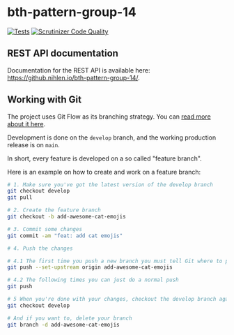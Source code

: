 # bth-pattern-group-14

[![Tests](https://github.com/scriptcoded/bth-pattern-group-14/actions/workflows/test.yml/badge.svg)](https://github.com/scriptcoded/bth-pattern-group-14/actions/workflows/test.yml)
[![Scrutinizer Code Quality](https://scrutinizer-ci.com/g/scriptcoded/bth-pattern-group-14/badges/quality-score.png?b=develop&s=7937d46ee3357a843e8c67a5d123c4a35c83deef)](https://scrutinizer-ci.com/g/scriptcoded/bth-pattern-group-14/?branch=develop)

## REST API documentation

Documentation for the REST API is available here: https://github.nihlen.io/bth-pattern-group-14/.

## Working with Git

The project uses Git Flow as its branching strategy. You can [read more about it here](https://guides.github.com/introduction/flow/).

Development is done on the `develop` branch, and the working production release is on `main`.

In short, every feature is developed on a so called "feature branch".

Here is an example on how to create and work on a feature branch:
```bash
# 1. Make sure you've got the latest version of the develop branch
git checkout develop
git pull

# 2. Create the feature branch
git checkout -b add-awesome-cat-emojis

# 3. Commit some changes
git commit -am "feat: add cat emojis"

# 4. Push the changes

# 4.1 The first time you push a new branch you must tell Git where to push it to
git push --set-upstream origin add-awesome-cat-emojis

# 4.2 The following times you can just do a normal push
git push

# 5 When you're done with your changes, checkout the develop branch again
git checkout develop

# And if you want to, delete your branch
git branch -d add-awesome-cat-emojis

```
